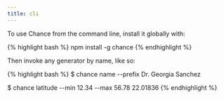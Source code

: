 ```yaml
---
title: cli
---
```


To use Chance from the command line, install it globally with:

{% highlight bash %}
npm install -g chance
{% endhighlight %}

Then invoke any generator by name, like so:

{% highlight bash %}
$ chance name --prefix
Dr. Georgia Sanchez

$ chance latitude --min 12.34 --max 56.78
22.01836
{% endhighlight %}
